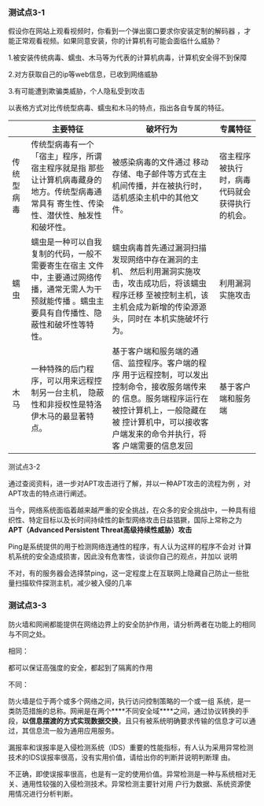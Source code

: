 ###  测试点3-1 

假设你在网站上观看视频时，你看到一个弹出窗口要求你安装定制的解码器 ，才能正常观看视频。如果同意安装，你的计算机有可能会面临什么威胁？ 

1.被安装传统病毒、蠕虫、木马等为代表的计算机病毒，计算机安全得不到保障

2.对方获取自己的ip等web信息，已收到网络威胁

3.有可能遭到欺骗类威胁，个人隐私受到攻击



以表格方式对比传统型病毒、蠕虫和木马的特点，指出各自专属的特征。

|            | 主要特征                                                     | 破坏行为                                                     | 专属特征                                       |
| ---------- | ------------------------------------------------------------ | ------------------------------------------------------------ | ---------------------------------------------- |
| 传统型病毒 | 传统型病毒有一个「宿主」程序，所谓宿主程序就是指 那些让计算机病毒藏身的地方。传统型病毒通常具有 寄生性、传染性、潜伏性、触发性和破坏性。 | 被感染病毒的文件通过 移动存储、电子邮件等方式在主机间传播，并在被执行时，适机感染主机中的其他文件。 | 宿主程序被执行时，病毒代码就会获得执行的机会。 |
| 蠕虫       | 蠕虫是一种可以自我复制的代码，一般不需要寄生在宿主 文件中，主要通过网络传播，通常无需人为干预就能传播 。蠕虫主要具有自传播性、隐蔽性和破坏性等特性。 | 蠕虫病毒首先通过漏洞扫描发现网络中存在漏洞的主机、 然后利用漏洞实施攻击，攻击成功后，将该蠕虫程序迁移 至被控制主机，该主机会成为新增的传染源源头，同时在 本机实施破坏行为。 | 利用漏洞实施攻击                               |
| 木马       | 一种特殊的后门程序，可以用来远程控制另一台主机， 隐蔽性和非授权性是特洛伊木马的最显著特点。 | 基于客户端和服务端的通信、监控程序。客户端的程序 用于远程控制，可以发出控制命令，接收服务端传来的 信息。服务端程序运行在被控计算机上，一般隐藏在被 控计算机中，可以接收客户端发来的命令并执行，将客 户端需要的信息发回 | 基于客户端和服务端                             |



测试点3-2 

通过查阅资料，进一步对APT攻击进行了解，并以一种APT攻击的流程为例 ，对APT攻击的特点进行阐述。 

当今，网络系统面临着越来越严重的安全挑战，在众多的安全挑战中，一种具有组织性、特定目标以及长时间持续性的新型网络攻击日益猖獗，国际上常称之为**APT（Advanced Persistent Threat高级持续性威胁）攻击**



Ping是系统提供的用于检测网络连通性的程序，有人认为这样的程序不会对 计算机系统的安全造成损害，因此没有危害性，谈谈你自己的观点，并加以 说明

不对，有的服务器会选择禁ping，这一定程度上在互联网上隐藏自己防止一些批量扫描软件探测主机，减少被入侵的几率



### 测试点3-3 

防火墙和网闸都能提供在网络边界上的安全防护作用，请分析两者在功能上的相同与不同之处。 

相同：

都可以保证高强度的安全，都起到了隔离的作用

不同：

防火墙是位于两个或多个网络之间，执行访问控制策略的一个或一组 系统，是一类防范措施的总称。网闸是在两个***\*不同安全域\****之间，通过协议转换的手段，**以信息摆渡的方式实现数据交换**，且只有被系统明确要求传输的信息才可以通过，其信息流一般为通用应用服务。



漏报率和误报率是入侵检测系统（IDS）重要的性能指标，有人认为采用异常检测技术的IDS误报率很高，没有实用价值，请给出你的判断并说明判断理 由。

不正确，即使误报率很高，也是有一定的使用价值。异常检测是一种与系统相对无关、通用性较强的入侵检测技术。异常检测主要针对用 户行为数据、系统资源使用情况进行分析判断。